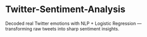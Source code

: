 # Twitter-Sentiment-Analysis
 Decoded real Twitter emotions with NLP + Logistic Regression — transforming raw tweets into sharp sentiment insights.

